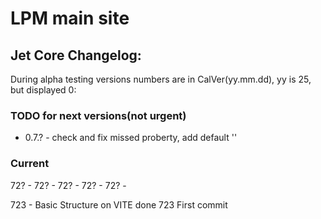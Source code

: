 # LPM main site


## Jet Core Changelog:
During alpha testing versions numbers are in CalVer(yy.mm.dd), yy is 25, but displayed 0:



### TODO for next versions(not urgent)
- 0.7.? - check and fix missed proberty, add default ''


### Current

72? -
72? -
72? -
72? -
72? -


723 - Basic Structure on VITE done
723 First commit
